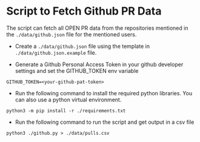 # Script to Fetch Github PR Data

The script can fetch all OPEN PR data from the repositories mentioned in the `./data/github.json` file for the mentioned users.

- Create a `./data/github.json` file using the template in `./data/github.json.example` file.

- Generate a Github Personal Access Token in your github developer settings and set the GITHUB_TOKEN env variable

```shell
GITHUB_TOKEN=<your-github-pat-token>
```

- Run the following command to install the required python libraries. You can also use a python virtual environment.
```shell
python3 -m pip install -r ./requirements.txt
```

- Run the following command to run the script and get output in a csv file

```shell
python3 ./github.py > ./data/pulls.csv
```